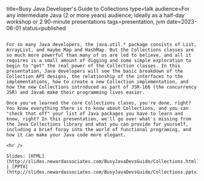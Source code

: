 title=Busy Java Developer's Guide to Collections
type=talk
audience=For any intermediate Java (2 or more years) audience; ideally as a half-day workshop or 2 90-minute presentations
tags=presentation, jvm
date=2023-06-01
status=published
~~~~~~

For so many Java developers, the java.util.* package consists of List, ArrayList, and maybe Map and HashMap. But the Collections classes are so much more powerful than many of us are led to believe, and all it requires is a small amount of digging and some simple exploration to begin to "get" the real power of the Collection classes. In this presentation, Java developers will see the basic breakdown of the Collection API designs, the relationship of the interfaces to the implementations, how to create a new Collection implementation, and how the new Collections introduced as part of JSR-166 (the concurrency JSR) and Java6 make their programming lives easier.

Once you've learned the core Collections clases, you're done, right? You know everything there is to know about Collections, and you can "check that off" your list of Java packages you have to learn and know, right? In this presentation, we'll go over what's missing from the Java Collections library and what you can provide for yourself, including a brief foray into the world of functional programing, and how it can make your Java code more elegant.
    
<hr />

Slides: [HTML](http://slides.newardassociates.com/BusyJavaDevsGuide/Collections.html) | [PPTX](http://slides.newardassociates.com/BusyJavaDevsGuide/Collections.pptx)
